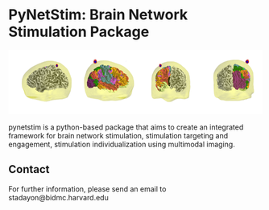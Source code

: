 PyNetStim: Brain Network Stimulation Package
===============================================

<img src='./docs/logo-resized.png' style="horizontal-align:middle">

pynetstim is a python-based package that aims to create an integrated framework for brain network stimulation, stimulation targeting and engagement, stimulation individualization using multimodal imaging.








<h2> Contact</h2>
For further information, please send an email to stadayon@bidmc.harvard.edu







